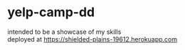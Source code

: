 # yelp-camp-dd
intended to be a showcase of my skills\
deployed at https://shielded-plains-19612.herokuapp.com

